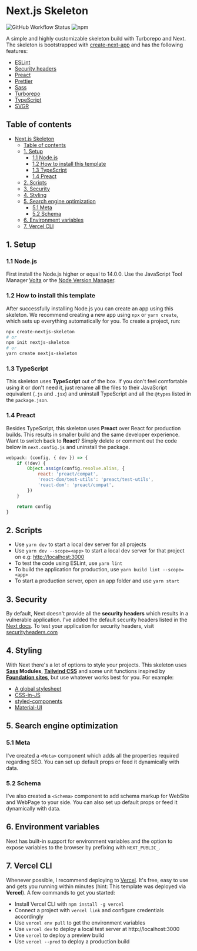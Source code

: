 # Next.js Skeleton

![GitHub Workflow Status](https://img.shields.io/github/workflow/status/jos-broers/nextjs-skeleton/nextjs-skeleton) ![npm](https://img.shields.io/npm/v/create-nextjs-skeleton)

A simple and highly customizable skeleton build with Turborepo and Next. The skeleton is bootstrapped with [create-next-app](https://nextjs.org/docs/api-reference/create-next-app)
and has the following features:

- [ESLint](https://eslint.org/)
- [Security headers](https://nextjs.org/docs/advanced-features/security-headers)
- [Preact](https://preactjs.com/)
- [Prettier](https://prettier.io/)
- [Sass](https://sass-lang.com/)
- [Turborepo](https://turborepo.org/)
- [TypeScript](https://www.typescriptlang.org/)
- [SVGR](https://react-svgr.com/)

## Table of contents

- [Next.js Skeleton](#nextjs-skeleton)
	- [Table of contents](#table-of-contents)
	- [1. Setup](#1-setup)
		- [1.1 Node.js](#11-nodejs)
		- [1.2 How to install this template](#12-how-to-install-this-template)
		- [1.3 TypeScript](#13-typescript)
		- [1.4 Preact](#14-preact)
	- [2. Scripts](#2-scripts)
	- [3. Security](#3-security)
	- [4. Styling](#4-styling)
	- [5. Search engine optimization](#5-search-engine-optimization)
		- [5.1 Meta](#51-meta)
		- [5.2 Schema](#52-schema)
	- [6. Environment variables](#6-environment-variables)
	- [7. Vercel CLI](#7-vercel-cli)

## 1. Setup

### 1.1 Node.js

First install the Node.js higher or equal to 14.0.0. Use the JavaScript Tool Manager [Volta](https://volta.sh/) or the [Node Version Manager](https://github.com/nvm-sh/nvm).

### 1.2 How to install this template

After successfully installing Node.js you can create an app using this skeleton. We recommend creating a new app using `npx` or `yarn create`, which sets up everything automatically for you. To create a project, run:

```bash
npx create-nextjs-skeleton
# or
npm init nextjs-skeleton
# or
yarn create nextjs-skeleton
```

### 1.3 TypeScript

This skeleton uses **TypeScript** out of the box. If you don't feel comfortable using it or don't need it, just rename all the files to their JavaScript equivalent (`.js` and `.jsx`) and uninstall TypeScript and all the `@types` listed in the `package.json`.

### 1.4 Preact

Besides TypeScript, this skeleton uses **Preact** over React for production builds. This results in smaller build and the same developer experience. Want to switch back to **React**? Simply delete or comment out the code below in `next.config.js` and uninstall the package.

```js
webpack: (config, { dev }) => {
	if (!dev) {
		Object.assign(config.resolve.alias, {
			react: 'preact/compat',
			'react-dom/test-utils': 'preact/test-utils',
			'react-dom': 'preact/compat',
		})
	}

	return config
}
```

## 2. Scripts

- Use `yarn dev` to start a local dev server for all projects
- Use `yarn dev --scope=<app>` to start a local dev server for that project on e.g: [http://localhost:3000](http://localhost:3000)
- To test the code using ESLint, use `yarn lint`
- To build the application for production, use `yarn build lint --scope=<app>`
- To start a production server, open an app folder and use `yarn start`

## 3. Security

By default, Next doesn't provide all the **security headers** which results in a vulnerable application. I've added the default security headers listed in the [Next docs](https://nextjs.org/docs/advanced-features/security-headers). To test your application for security headers, visit [securityheaders.com](https://securityheaders.com/)

## 4. Styling

With Next there's a lot of options to style your projects. This skeleton uses **[Sass](https://sass-lang.com/)
Modules**, **[Tailwind CSS](https://tailwindcss.com/)** and some unit functions inspired by **[Foundation sites](https://get.foundation/sites/docs/sass-functions.html)**, but use whatever works best for you. For example:

- [A global stylesheet](https://nextjs.org/docs/basic-features/built-in-css-support#adding-a-global-stylesheet)
- [CSS-in-JS](https://nextjs.org/docs/basic-features/built-in-css-support#css-in-js)
- [styled-components](https://styled-components.com/)
- [Material-UI](https://mui.com/)

## 5. Search engine optimization

### 5.1 Meta

I've created a `<Meta>` component which adds all the properties required regarding SEO. You can set up default props or feed it dynamically with data.

### 5.2 Schema

I've also created a `<Schema>` component to add schema markup for WebSite and WebPage to your side. You can also set up default props or feed it dynamically with data.

## 6. Environment variables

Next has built-in support for environment variables and the option to expose variables to the browser by prefixing with `NEXT_PUBLIC_`.

## 7. Vercel CLI

Whenever possible, I recommend deploying to [Vercel](https://vercel.com/). It's free, easy to use and gets you running within minutes (hint: This template was deployed via **Vercel**). A few commands to get you started:

- Install Vercel CLI with `npm install -g vercel`
- Connect a project with `vercel link` and configure credentials accordingly
- Use `vercel env pull` to get the environment variables
- Use `vercel dev` to deploy a local test server at http://localhost:3000
- Use `vercel` to deploy a preview build
- Use `vercel --prod` to deploy a production build
